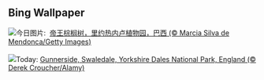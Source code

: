 ## Bing Wallpaper
![](https://www.bing.com/th?id=OHR.CancaoDoExilio_ZH-CN1012675104_UHD.jpg&w=1000)今日图片: &nbsp;[帝王棕榈树，里约热内卢植物园，巴西 (© Marcia Silva de Mendonca/Getty Images)](https://www.bing.com/th?id=OHR.CancaoDoExilio_ZH-CN1012675104_UHD.jpg)
<br><br/>
![](https://www.bing.com/th?id=OHR.YorkshireDalesNP_EN-US6104560581_UHD.jpg&w=1000)Today: [Gunnerside, Swaledale, Yorkshire Dales National Park, England (© Derek Croucher/Alamy)](https://www.bing.com/th?id=OHR.YorkshireDalesNP_EN-US6104560581_UHD.jpg)
<br><br/>

